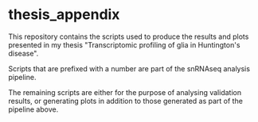 # thesis_appendix 
This repository contains the scripts used to produce the results and plots presented in my thesis "Transcriptomic profiling of glia in Huntington's disease".

Scripts that are prefixed with a number are part of the snRNAseq analysis pipeline. 

The remaining scripts are either for the purpose of analysing validation results, or generating plots in addition to those generated as part of the pipeline above.
